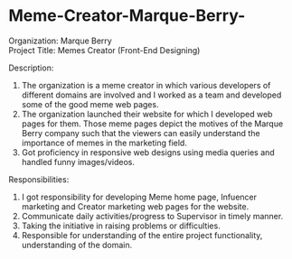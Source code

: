 # Meme-Creator-Marque-Berry-
Organization: Marque Berry 	
Project Title: Memes Creator (Front-End Designing) 

Description:
1. The organization is a meme creator in which various developers of different domains are involved and I worked as a team and developed some of the good meme web pages.  
2. The organization launched their website for which I developed web pages for them. Those meme pages depict the motives of the Marque Berry company such that the viewers can easily understand the importance of memes in the marketing field.
3. Got proficiency in responsive web designs using media queries and handled funny images/videos. 

Responsibilities:
1. I got responsibility for developing Meme home page, Infuencer marketing and Creator marketing web pages for the website.
2. Communicate daily activities/progress to Supervisor in timely manner.
3. Taking the initiative in raising problems or difficulties.
4. Responsible for understanding of the entire project functionality, understanding of the domain. 
